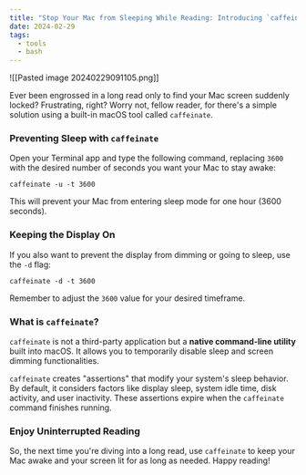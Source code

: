 ```yaml
---
title: "Stop Your Mac from Sleeping While Reading: Introducing `caffeinate`"
date: 2024-02-29
tags:
  - tools
  - bash
---
```


![[Pasted image 20240229091105.png]]

Ever been engrossed in a long read only to find your Mac screen suddenly locked? Frustrating, right? Worry not, fellow reader, for there's a simple solution using a built-in macOS tool called `caffeinate`.
### Preventing Sleep with `caffeinate`
Open your Terminal app and type the following command, replacing `3600` with the desired number of seconds you want your Mac to stay awake:

```
caffeinate -u -t 3600
```

This will prevent your Mac from entering sleep mode for one hour (3600 seconds).

### Keeping the Display On
If you also want to prevent the display from dimming or going to sleep, use the `-d` flag:

```
caffeinate -d -t 3600
```

Remember to adjust the `3600` value for your desired timeframe.

### What is `caffeinate`?
`caffeinate` is not a third-party application but a **native command-line utility** built into macOS. It allows you to temporarily disable sleep and screen dimming functionalities.

`caffeinate` creates "assertions" that modify your system's sleep behavior. By default, it considers factors like display sleep, system idle time, disk activity, and user inactivity. These assertions expire when the `caffeinate` command finishes running.

### Enjoy Uninterrupted Reading

So, the next time you're diving into a long read, use `caffeinate` to keep your Mac awake and your screen lit for as long as needed. Happy reading!
